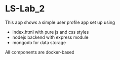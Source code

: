 # LS-Lab_2
This app shows a simple user profile app set up using  

- index.html with pure js and css styles 
- nodejs backend with express module 
- mongodb for data storage 


All components are docker-based
